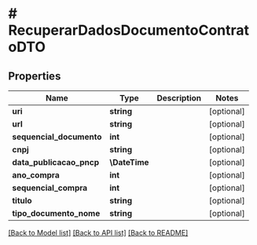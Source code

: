 # # RecuperarDadosDocumentoContratoDTO

## Properties

Name | Type | Description | Notes
------------ | ------------- | ------------- | -------------
**uri** | **string** |  | [optional]
**url** | **string** |  | [optional]
**sequencial_documento** | **int** |  | [optional]
**cnpj** | **string** |  | [optional]
**data_publicacao_pncp** | **\DateTime** |  | [optional]
**ano_compra** | **int** |  | [optional]
**sequencial_compra** | **int** |  | [optional]
**titulo** | **string** |  | [optional]
**tipo_documento_nome** | **string** |  | [optional]

[[Back to Model list]](../../README.md#models) [[Back to API list]](../../README.md#endpoints) [[Back to README]](../../README.md)
